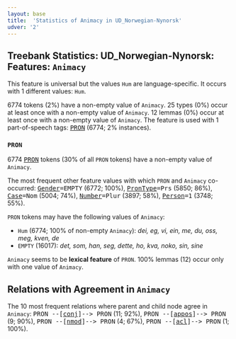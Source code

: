 ```yaml
---
layout: base
title:  'Statistics of Animacy in UD_Norwegian-Nynorsk'
udver: '2'
---
```


## Treebank Statistics: UD_Norwegian-Nynorsk: Features: `Animacy`

This feature is universal but the values `Hum` are language-specific.
It occurs with 1 different values: `Hum`.

6774 tokens (2%) have a non-empty value of `Animacy`.
25 types (0%) occur at least once with a non-empty value of `Animacy`.
12 lemmas (0%) occur at least once with a non-empty value of `Animacy`.
The feature is used with 1 part-of-speech tags: <tt><a href="no_nynorsk-pos-PRON.html">PRON</a></tt> (6774; 2% instances).

### `PRON`

6774 <tt><a href="no_nynorsk-pos-PRON.html">PRON</a></tt> tokens (30% of all `PRON` tokens) have a non-empty value of `Animacy`.

The most frequent other feature values with which `PRON` and `Animacy` co-occurred: <tt><a href="no_nynorsk-feat-Gender.html">Gender</a></tt><tt>=EMPTY</tt> (6772; 100%), <tt><a href="no_nynorsk-feat-PronType.html">PronType</a></tt><tt>=Prs</tt> (5850; 86%), <tt><a href="no_nynorsk-feat-Case.html">Case</a></tt><tt>=Nom</tt> (5004; 74%), <tt><a href="no_nynorsk-feat-Number.html">Number</a></tt><tt>=Plur</tt> (3897; 58%), <tt><a href="no_nynorsk-feat-Person.html">Person</a></tt><tt>=1</tt> (3748; 55%).

`PRON` tokens may have the following values of `Animacy`:

* `Hum` (6774; 100% of non-empty `Animacy`): <em>dei, eg, vi, ein, me, du, oss, meg, kven, de</em>
* `EMPTY` (16017): <em>det, som, han, seg, dette, ho, kva, noko, sin, sine</em>

`Animacy` seems to be **lexical feature** of `PRON`. 100% lemmas (12) occur only with one value of `Animacy`.

## Relations with Agreement in `Animacy`

The 10 most frequent relations where parent and child node agree in `Animacy`:
<tt>PRON --[<tt><a href="no_nynorsk-dep-conj.html">conj</a></tt>]--> PRON</tt> (11; 92%),
<tt>PRON --[<tt><a href="no_nynorsk-dep-appos.html">appos</a></tt>]--> PRON</tt> (9; 90%),
<tt>PRON --[<tt><a href="no_nynorsk-dep-nmod.html">nmod</a></tt>]--> PRON</tt> (4; 67%),
<tt>PRON --[<tt><a href="no_nynorsk-dep-acl.html">acl</a></tt>]--> PRON</tt> (1; 100%).

